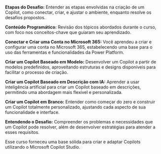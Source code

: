 **Etapas do Desafio:**
Entender as etapas envolvidas na criação de um Copilot, como conectar, criar, e ajustar o ambiente, enquanto resolve os desafios propostos.

**Conteúdo Programático:**
Revisão dos tópicos abordados durante o curso, com foco nos conceitos-chave que guiaram seu aprendizado.

**Conectar e Criar uma Conta no Microsoft 365:**
Você aprendeu a criar e configurar uma conta no Microsoft 365, estabelecendo uma base para o uso das ferramentas e funcionalidades da Power Platform.

**Criar um Copilot Baseado em Modelo:**
Desenvolver um Copilot a partir de modelos predefinidos, aproveitando estruturas e designs disponíveis para facilitar o processo de criação.

**Criar um Copilot Baseado em Descrição com IA:**
Aprender a usar inteligência artificial para criar um Copilot baseado em descrições, permitindo uma abordagem mais flexível e personalizada.

**Criar um Copilot em Branco:**
Entender como começar do zero e construir um Copilot totalmente personalizado, ajustando cada aspecto de sua funcionalidade e interface.

**Entendendo o Desafio:**
Compreender os problemas e necessidades que um Copilot pode resolver, além de desenvolver estratégias para atender a esses requisitos.

Esse curso forneceu uma base sólida para criar e adaptar Copilots utilizando o Microsoft Copilot Studio.
